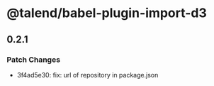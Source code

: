 # @talend/babel-plugin-import-d3

## 0.2.1

### Patch Changes

- 3f4ad5e30: fix: url of repository in package.json
